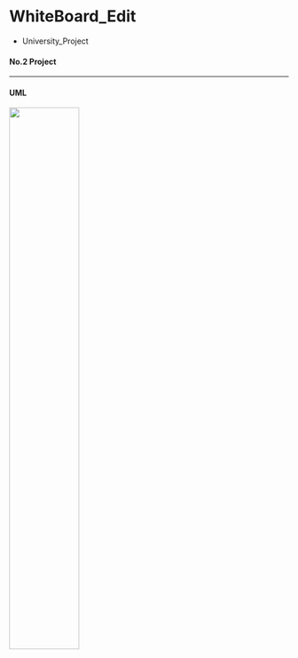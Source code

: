 # WhiteBoard_Edit

* University_Project

#### No.2 Project 
------------------

#### UML
<img src="https://user-images.githubusercontent.com/65653053/104173632-6cd24f00-5449-11eb-8e7f-0c3079c0832b.png" width="50%"></img>
